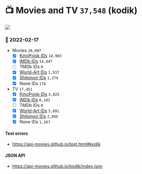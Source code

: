 # :tv: Movies and TV `37,548` (kodik)

<a href="https://API-Movies.github.io"><img src="https://API-Movies.github.io/banner.png?cache"></a>

### :date: 2022-02-17
- Movies `20,097`
  - [x] <a href="https://API-Movies.github.io/kodik/movie_kinopoisk_ids.json">KinoPoisk IDs</a> `14,903`
  - [x] <a href="https://API-Movies.github.io/kodik/movie_imdb_ids.json">IMDb IDs</a> `14,447`
  - [ ] TMDb IDs `0`
  - [x] <a href="https://API-Movies.github.io/kodik/movie_world_art_ids.json">World-Art IDs</a> `1,537`
  - [x] <a href="https://API-Movies.github.io/kodik/movie_shikimori_ids.json">Shikimori IDs</a> `1,174`
  - [x] None IDs `176`
- TV `17,451`
  - [x] <a href="https://API-Movies.github.io/kodik/tv_kinopoisk_ids.json">KinoPoisk IDs</a> `5,825`
  - [x] <a href="https://API-Movies.github.io/kodik/tv_imdb_ids.json">IMDb IDs</a> `6,182`
  - [ ] TMDb IDs `0`
  - [x] <a href="https://API-Movies.github.io/kodik/tv_world_art_ids.json">World-Art IDs</a> `3,691`
  - [x] <a href="https://API-Movies.github.io/kodik/tv_shikimori_ids.json">Shikimori IDs</a> `2,895`
  - [x] None IDs `1,167`
#### Test errors
- <a href='https://api-movies.github.io/test.html#kodik'>https://api-movies.github.io/test.html#kodik</a>
#### JSON API
- <a href='https://api-movies.github.io/kodik/index.json'>https://api-movies.github.io/kodik/index.json</a>
